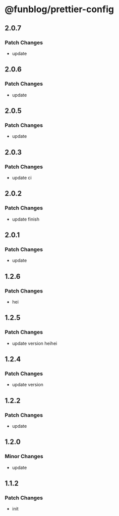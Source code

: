 # @funblog/prettier-config

## 2.0.7

### Patch Changes

- update

## 2.0.6

### Patch Changes

- update

## 2.0.5

### Patch Changes

- update

## 2.0.3

### Patch Changes

- update ci

## 2.0.2

### Patch Changes

- update finish

## 2.0.1

### Patch Changes

- update

## 1.2.6

### Patch Changes

- hei

## 1.2.5

### Patch Changes

- update version heihei

## 1.2.4

### Patch Changes

- update version

## 1.2.2

### Patch Changes

- update

## 1.2.0

### Minor Changes

- update

## 1.1.2

### Patch Changes

- init
